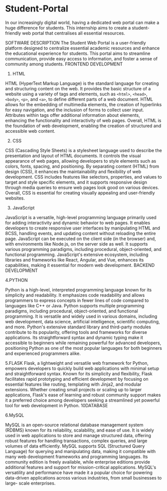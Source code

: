 # Student-Portal
In our increasingly digital world, having a dedicated web portal can make a huge difference for students. This internship aims to create a student- friendly web portal that centralises all essential resources.


SOFTWARE DESCRIPTION
The Student Web Portal is a user-friendly platform designed to centralize
essential academic resources and enhance the educational experience for
students. This portal aims to streamline communication, provide easy
access to information, and foster a sense of community among students.
FRONTEND DEVELOPMENT
1. HTML

HTML (HyperText Markup Language) is the standard language for creating
and structuring content on the web. It provides the basic structure of a
website using a variety of tags and elements, such as `<html>`, `<head>`,
`<body>`, `<p>`, and `<a>`, to define different parts of a web document.
HTML allows for the embedding of multimedia elements, the creation of
hyperlinks for easy navigation, and the inclusion of forms to collect user
input. Attributes within tags offer additional information about elements,
enhancing the functionality and interactivity of web pages. Overall, HTML
is the foundation of web development, enabling the creation of structured
and accessible web content.

2. CSS

CSS (Cascading Style Sheets) is a stylesheet language used to describe the
presentation and layout of HTML documents. It controls the visual
appearance of web pages, allowing developers to style elements such as
colors, fonts, spacing, and positioning. By separating content (HTML) from
design (CSS), it enhances the maintainability and flexibility of web
development. CSS includes features like selectors, properties, and values
to target and style specific elements, and it supports responsive design
through media queries to ensure web pages look good on various devices.
Overall, CSS is essential for creating visually appealing and user-friendly
websites.

3. JavaScript

JavaScript is a versatile, high-level programming language primarily used
for adding interactivity and dynamic behavior to web pages. It enables
developers to create responsive user interfaces by manipulating HTML and
8CSS, handling events, and updating content without reloading the entire
page. JavaScript can be executed on the client side (in the browser) and,
with environments like Node.js, on the server side as well. It supports
various programming paradigms, including procedural, object-oriented,
and functional programming. JavaScript's extensive ecosystem, including
libraries and frameworks like React, Angular, and Vue, enhances its
capabilities, making it essential for modern web development.
BACKEND DEVELOPMENT

4.PYTHON

Python is a high-level, interpreted programming language known for its
simplicity and readability. It emphasizes code readability and allows
programmers to express concepts in fewer lines of code compared to
languages like C++ or Java. Python supports multiple programming
paradigms,
including
procedural,
object-oriented,
and
functional
programming. It is versatile and widely used in various domains, including
web
development,
data
science,
artificial
intelligence,
scientific
computing, and more. Python's extensive standard library and third-party
modules contribute to its popularity, offering tools and frameworks for
diverse applications. Its straightforward syntax and dynamic typing make
it accessible to beginners while remaining powerful for advanced
developers, positioning Python as one of the most popular languages for
both beginners and experienced programmers alike.

5.FLASK
Flask, a lightweight and versatile web framework for Python, empowers
developers to quickly build web applications with minimal setup and
straightforward syntax. Known for its simplicity and flexibility, Flask
facilitates rapid prototyping and efficient development by focusing on
essential features like routing, templating with Jinja2, and modular
extensions. Whether creating small projects or scaling up to larger
applications, Flask's ease of learning and robust community support
makes it a preferred choice among developers seeking a streamlined yet
powerful tool for web development in Python.
10DATABASE

6.MySQL

MySQL is an open-source relational database management system (RDBMS)
known for its reliability, scalability, and ease of use. It is widely used in
web applications to store and manage structured data, offering robust
features for handling transactions, complex queries, and large volumes of
data efficiently. MySQL supports SQL (Structured Query Language) for
querying and manipulating data, making it compatible with many web
development frameworks and programming languages. Its community
edition is freely available, while enterprise editions provide additional
features and support for mission-critical applications. MySQL's versatility
and performance have made it a popular choice for powering data-driven
applications across various industries, from small businesses to large-
scale enterprises.
